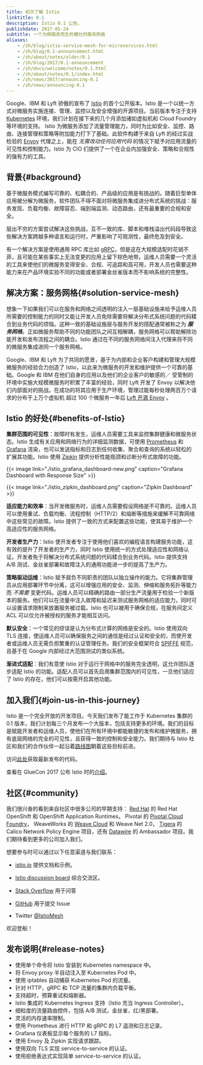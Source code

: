 ```yaml
---
title: 初次了解 Istio
linktitle: 0.1
description: Istio 0.1 公告。
publishdate: 2017-05-24
subtitle: 一个为微服务而生的健壮的服务网格
aliases:
    - /zh/blog/istio-service-mesh-for-microservices.html
    - /zh/blog/0.1-announcement.html
    - /zh/about/notes/older/0.1
    - /zh/blog/2017/0.1-announcement
    - /zh/docs/welcome/notes/0.1.html
    - /zh/about/notes/0.1/index.html
    - /zh/news/2017/announcing-0.1
    - /zh/news/announcing-0.1
---
```


Google、IBM 和 Lyft 骄傲的宣布了 [Istio](/zh) 的首个公开版本。Istio 是一个以统一方式对微服务实施连接、管理、监控以及安全增强的开源项目。当前版本专注于支持 [Kubernetes](https://kubernetes.io/zh-cn/) 环境，我们计划在接下来的几个月添加诸如虚拟机和 Cloud Foundry 等环境的支持。
Istio 为微服务添加了流量管理能力，同时为比如安全、监控、路由、连接管理和策略等附加能力打下了基础。此软件构建于来自 Lyft 的经过实战检验的 [Envoy](https://envoyproxy.github.io/envoy/) 代理之上，能在 *无需改动任何应用代码* 的情况下赋予对应用流量的可见性和控制能力。Istio 为 CIO 们提供了一个在企业内加强安全、策略和合规性的强有力的工具。

## 背景{#background}

基于微服务模式编写可靠的、松耦合的、产品级的应用是有挑战的。随着巨型单体应用被分解为微服务，软件团队不得不面对将微服务集成进分布式系统的挑战：服务发现、负载均衡、故障容忍、端到端监测、动态路由，还有最重要的合规和安全。

层出不穷的方案尝试解决这些挑战，互不一致的库、脚本和堆栈溢出代码段导致这些解决方案跨越多种语言和运行时，严重影响了可观测性，最终危及到安全。

有一个解决方案是使用通用 RPC 库比如 [gRPC](https://grpc.io)，但是这在大规模适配时花销不菲，且可能在某些事实上无法变更的应用上留下棕色地带。运维人员需要一个灵活的工具来使他们的微服务变得安全、合规、可追踪和高可用，开发人员也需要这种能力来在产品环境实验不同的功能或者部署金丝雀版本而不影响系统的完整性。

## 解决方案：服务网格{#solution-service-mesh}

想象一下如果我们可以在服务和网络之间透明的注入一层基础设施来给予运维人员所需要的控制能力的同时又能让开发人员免除需要将解决分布式系统问题的代码糅合到业务代码的烦恼。这种一致的基础设施层与服务开发的搭配通常被称之为 **_服务网格_**。正如微服务帮助不同的功能团队之间互相解耦，服务网格可以帮助解除功能开发和发布流程之间的耦合。Istio 通过在不同的服务网络间注入代理来将不同的微服务集成进同一个服务网格。

Google、IBM 和 Lyft 为了共同的愿景，基于为内部和企业客户构建和管理大规模微服务的经验合力创造了 Istio，以此来为微服务的开发和维护提供一个可靠的基础。Google 和 IBM 在他们自身的应用以及他们的企业客户的敏感的／ 受管制的环境中实施大规模微服务时积累了丰富的经验，同时 Lyft 开发了 Envoy 以解决他们内部面对的挑战。在成功的将其应用于生产环境，管理过能每秒处理两百万个请求的分布于上万个虚拟机 超过 100 个微服务一年后 [Lyft 开源 Envoy](https://eng.lyft.com/announcing-envoy-c-l7-proxy-and-communication-bus-92520b6c8191) 。

## Istio 的好处{#benefits-of-Istio}

**集群范围的可见性**：故障时有发生，运维人员需要工具来监控集群健康和微服务状态。Istio 生成有关应用和网络行为的详细监测数据，可使用 [Prometheus](https://prometheus.io/) 和 [Grafana](https://github.com/grafana/grafana) 渲染，也可以发送指标和日志到任何收集、聚合和查询的系统以轻松的扩展其功能。Istio 使用 [Zipkin](https://github.com/openzipkin/zipkin) 提供分析性能瓶颈和诊断分布式故障的功能。

{{< image link="./istio_grafana_dashboard-new.png" caption="Grafana Dashboard with Response Size" >}}

{{< image link="./istio_zipkin_dashboard.png" caption="Zipkin Dashboard" >}}

**适应能力和效率**：当开发微服务时，运维人员需要假设网络是不可靠的。运维人员可以使用重试、负载均衡、流程控制（HTTP/2）和熔断等措施来缓解不可靠网络中这些常见的故障。Istio 提供了一致的方式来配置这些功能，使其易于维护一个高适应性的服务网格。

**开发者生产力**：Istio 使开发者专注于使用他们喜欢的编程语言构建服务功能，这有效的提升了开发者的生产力，同时 Istio 使用统一的方式处理适应性和网络认证。开发者免于将解决分布式系统问题的代码糅合到业务代码。Istio 提供支持 A/B 测试、金丝雀部署和故障注入的通用功能进一步的提高了生产力。

**策略驱动运维**：Istio 赋予肩负不同职责的团队以独立操作的能力。它将集群管理员从应用部署环节中分离，这可以增强应用的安全、监测、伸缩和服务拓扑等能力而 *不需要* 变更代码。运维人员可以精确的路由一部分生产流量用于检验一个新版本的服务。他们可以在流量中注入故障和延迟来测试服务网格的适应能力，同时可以设置请求限制来放置服务被过载。Istio 也可以被用于确保合规，在服务间定义 ACL 可以仅允许被授权的服务才能相互访问。

**默认安全**：一个常见的缪误是认为分布式计算的网络是安全的。Istio 使用双向 TLS 连接，使运维人员可以确保服务之间的通信是经过认证和安全的，而使开发者或运维人员无需负担繁重的认证管理任务。我们的安全框架符合 [SPIFFE](https://spiffe.io/) 规范，且基于在 Google 内部经过大范围测试的类似系统。

**渐进式适配**：我们有意使 Istio 对于运行于网格中的服务完全透明，这允许团队逐步适配 Istio 的功能。适配人员可以首先启用集群范围内的可见性，一旦他们适应了 Istio 的存在，他们可以按需开启其他功能。

## 加入我们{#join-us-in-this-journey}

Istio 是一个完全开放的开发项目。今天我们发布了能工作于 Kubernetes 集群的 0.1 版本，我们计划每三个月发布一个大版本，包括支持更多的环境。我们的目标是赋能开发者和运维人员，使他们在所有环境中都能敏捷的发布和维护微服务，拥有底层网络的完全的可见性，且获得一致的控制和安全能力。我们期待与 Istio 社区和我们的合作伙伴一起沿着[路线图](/zh/about/feature-stages/)朝着这些目标前进。

访问[此处](https://github.com/istio/istio/releases)获取最新发布的代码。

查看在 GlueCon 2017 公布 Istio 时的[介绍](/talks/istio_talk_gluecon_2017.pdf)。

## 社区{#community}

我们很兴奋的看到来自社区中很多公司的早期支持：
[Red Hat](https://blog.openshift.com/red-hat-istio-launch/) 的 Red Hat OpenShift 和 OpenShift Application Runtimes，
Pivotal 的 [Pivotal Cloud Foundry](https://content.pivotal.io/blog/pivotal-and-istio-advancing-the-ecosystem-for-microservices-in-the-enterprise)，
WeaveWorks 的 [Weave Cloud](https://www.weave.works/blog/istio-weave-cloud/) 和 Weave Net 2.0，
[Tigera](https://www.projectcalico.org/welcoming-istio-to-the-kubernetes-networking-community) 的 Calico Network Policy Engine 项目，还有 [Datawire](https://www.datawire.io/istio-and-datawire-ecosystem/) 的 Ambassador 项目。我们期待看到更多的公司加入我们。

想要参与时可以通过以下任意渠道与我们联系：

- [istio.io](/zh) 提供文档和示例。

- [Istio discussion board](https://discuss.istio.io) 综合交流区。

- [Stack Overflow](https://stackoverflow.com/questions/tagged/istio) 用于问答

- [GitHub](https://github.com/istio/istio/issues) 用于提交 Issue

- Twitter [@IstioMesh](https://twitter.com/IstioMesh)

欢迎登船！

## 发布说明{#release-notes}

- 使用单个命令将 Istio 安装到 Kubernetes namespace 中。
- 将 Envoy proxy 半自动注入至 Kubernetes Pod 中。
- 使用 iptables 自动捕获 Kubernetes Pod 的流量。
- 针对 HTTP，gRPC 和 TCP 流量的集群内负载平衡。
- 支持超时，预算重试和熔断器。
- Istio 集成的 Kubernetes Ingress 支持（Istio 充当 Ingress Controller）。
- 细粒度的流量路由控件，包括 A/B 测试，金丝雀，红/黑部署。
- 灵活的内存速率限制。
- 使用 Prometheus 进行 HTTP 和 gRPC 的 L7 遥测和日志记录。
- Grafana 仪表板显示每个服务的 L7 指标。
- 使用 Envoy 及 Zipkin 实现请求跟踪。
- 使用双向 TLS 实现 service-to-service 的认证。
- 使用拒绝表达式实现简单 service-to-service 的认证。
